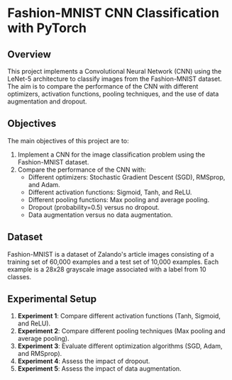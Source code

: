 # Fashion-MNIST CNN Classification with PyTorch

## Overview
This project implements a Convolutional Neural Network (CNN) using the LeNet-5 architecture to classify images from the Fashion-MNIST dataset. The aim is to compare the performance of the CNN with different optimizers, activation functions, pooling techniques, and the use of data augmentation and dropout.

## Objectives
The main objectives of this project are to:
1. Implement a CNN for the image classification problem using the Fashion-MNIST dataset.
2. Compare the performance of the CNN with:
    - Different optimizers: Stochastic Gradient Descent (SGD), RMSprop, and Adam.
    - Different activation functions: Sigmoid, Tanh, and ReLU.
    - Different pooling functions: Max pooling and average pooling.
    - Dropout (probability=0.5) versus no dropout.
    - Data augmentation versus no data augmentation.

## Dataset
Fashion-MNIST is a dataset of Zalando's article images consisting of a training set of 60,000 examples and a test set of 10,000 examples. Each example is a 28x28 grayscale image associated with a label from 10 classes.

## Experimental Setup
1. **Experiment 1**: Compare different activation functions (Tanh, Sigmoid, and ReLU).
2. **Experiment 2**: Compare different pooling techniques (Max pooling and average pooling).
3. **Experiment 3**: Evaluate different optimization algorithms (SGD, Adam, and RMSprop).
4. **Experiment 4**: Assess the impact of dropout.
5. **Experiment 5**: Assess the impact of data augmentation.
